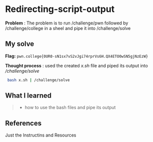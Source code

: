 
# Redirecting-script-output

**Problem** : The problem is to run /challenge/pwn followed by /challenge/college in a sheel and pipe it into /challenge/solve 
## My solve

**Flag:** `pwn.college{0UR0-sN1sx7vS2vJgi74rprVs6H.QX4ETO0wSN5gjNzEzW}`

**Thought process** :  used the created *x.sh* file and piped its output into */challenge/solve*
  
```bash  
 bash x.sh | /challenge/solve
```


## What I learned
> * how to use the bash files and pipe its output 
## References 
Just the Instructins and Resources
